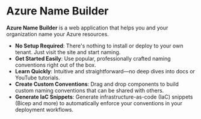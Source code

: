 # Azure Name Builder

**Azure Name Builder** is a web application that helps you and your organization
name your Azure resources.

- **No Setup Required**: There's nothing to install or deploy to your own
  tenant. Just visit the site and start naming.
- **Get Started Easily**: Use popular, professionally crafted naming conventions
  right out of the box.
- **Learn Quickly**: Intuitive and straightforward—no deep dives into docs or
  YouTube tutorials.
- **Create Custom Conventions**: Drag and drop components to build custom naming
  conventions that can be shared with others.
- **Generate IaC Snippets**: Generate infrastructure-as-code (IaC) snippets
  (Bicep and more) to automatically enforce your conventions in your deployment
  workflows.
